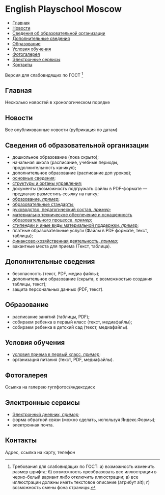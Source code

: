 # English Playschool Moscow

- [Главная](#section)
- [Новости](#section-1)
- [Сведения об образовательной организации](#section-2)
- [Дополнительные сведения](#section-3)
- [Образование](#section-4)
- [Условия обучения](#section-5)
- [Фотогалерея](#section-6)
- [Электронные сервисы](#section-7)
- [Контакты](#section-8)

Версия для слабовидящих по ГОСТ [^a11y_gost]

[^a11y_gost]: Требования для слабовидящих по ГОСТ: а) возможность изменить размер шрифта; б) возможность преобразовать все иллюстрации в черно-белый вариант либо отключить иллюстрации; в) все иллюстрации должны иметь текстовое описание (атрибут alt); г) возможность смены фона страницы.

 
## Главная
Несколько новостей в хронологическом порядке

## Новости
Все опубликованные новости (рубрикация по датам)

## Сведения об образовательной организации
- дошкольное образование (пока скрыто);
- начальная школа (расписание, учебные периоды, продолжительность каникул);
- дополнительное образование (расписание доп уроков);
- [основные сведения](http://englishplayschool.eu/%d0%be%d1%81%d0%bd%d0%be%d0%b2%d0%bd%d1%8b%d0%b5-%d1%81%d0%b2%d0%b5%d0%b4%d0%b5%d0%bd%d0%b8%d1%8f/);
- [структуры и органы управления](http://englishplayschool.eu/%D1%81%D1%82%D1%80%D1%83%D0%BA%D1%82%D1%83%D1%80%D0%B0-%D0%B8-%D0%BE%D1%80%D0%B3%D0%B0%D0%BD%D1%8B-%D1%83%D0%BF%D1%80%D0%B0%D0%B2%D0%BB%D0%B5%D0%BD%D0%B8%D1%8F-%D0%BE%D0%BE/);
- документы (возможность подгружать файлы в PDF-формате — предлагаю разместить ссылку на папку;
- [образование, _пример_](https://sch962sv.mskobr.ru/info_edu/education#/);
- [образовательные стандарты](http://englishplayschool.eu/obrazovateknie-standarty/);
- [руководство, педагогический состав, _пример_](https://sch962sv.mskobr.ru/info_edu/staff);
- [материально техническое обеспечение и оснащенность образовательного процесса, _пример_](https://sch962sv.mskobr.ru/info_edu/support_and_equipment);
- [стипендии и иные виды материальной поддержки, _пример_](https://sch962sv.mskobr.ru/info_edu/grants);
- платные образовательные услуги
(Файлы в PDF формате, текст, таблицы);
- [финансово-хозяйственная деятельность, _пример_](https://sch962sv.mskobr.ru/info_edu/financial_activity);
- вакантные места для приема (Текст, таблица).

## Дополнительные сведения
- безопасность (текст, PDF, медиа файлы);
- ​дополнительное образование (скрыта, с возможностью создания таблицы, текст);
- защита персональных данных (PDF, текст).

## Образование
- расписание занятий (таблицы, PDF);
- собираем ребенка в первый класс (текст, медиафайлы);
- собираем ребенка в детский сад (текст, медиафайлы).
 
## Условия обучения
- [условия приема в первый класс, _пример_](https://sch962sv.mskobr.ru/conditions/usloviya_priema1);
- организация питания (текст, PDF, медиафайлы).

## Фотогалерея
Ссылка на галерею гуглфотос/яндексдиск

## Электронные сервисы
- [Электронный дневник, _пример_](https://sch962sv.mskobr.ru/lektronnyj_dnevnik);
- форма обратной связи (можно сделать, используя Яндекс.Формы);
- электронная почта.

## Контакты
Адрес, ссылка на карту, телефон

